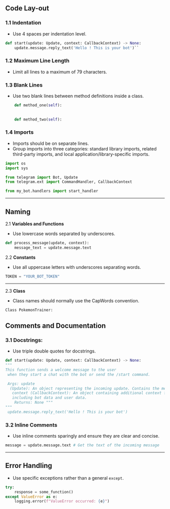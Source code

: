 
## Code Lay-out

### 1.1 Indentation

* Use 4 spaces per indentation level.
```python
def start(update: Update, context: CallbackContext) -> None:  
    update.message.reply_text('Hello ! This is your bot')``
```
### 1.2 Maximum Line Length

* Limit all lines to a maximum of 79 characters.
### 1.3 Blank Lines
* Use two blank lines between method definitions inside a class. 

```python
	def method_one(self): 
	
	
	def method_two(self): 
```
	
### 1.4 **Imports**

-   Imports should be on separate lines.
-   Group imports into three categories: standard library imports, related third-party imports, and local application/library-specific imports.
```python
import os
import sys

from telegram import Bot, Update
from telegram.ext import CommandHandler, CallbackContext

from my_bot.handlers import start_handler

```
---

## Naming

2.1 **Variables and Functions**
* Use lowercase words separated by underscores.
```python
def process_message(update, context): 
	message_text = update.message.text

```

2.2 **Constants**
* Use all uppercase letters with underscores separating words.
	
```python
TOKEN = "YOUR_BOT_TOKEN"
```
---

2.3 **Class**
* Class names should normally use the CapWords convention.
```python
Class PokemonTrainer:
```

## Comments and Documentation

### 3.1 Docstrings:
*  Use triple double quotes for docstrings.
```python
def start(update: Update, context: CallbackContext) -> None:
"""
This function sends a welcome message to the user
 when they start a chat with the bot or send the /start command.

 Args: update
  (Update): An object representing the incoming update. Contains the message details.
   context (CallbackContext): An object containing additional context for the callback, 
   including bot data and user data.
    Returns: None """
"""
 update.message.reply_text('Hello ! This is your bot')
```


### 3.2 **Inline Comments**

* Use inline comments sparingly and ensure they are clear and concise.
```python
message = update.message.text # Get the text of the incoming message
```
---
## Error Handling
* Use specific exceptions rather than a general `except`.
```python
try:
    response = some_function()
except ValueError as e:
    logging.error(f"ValueError occurred: {e}")

```